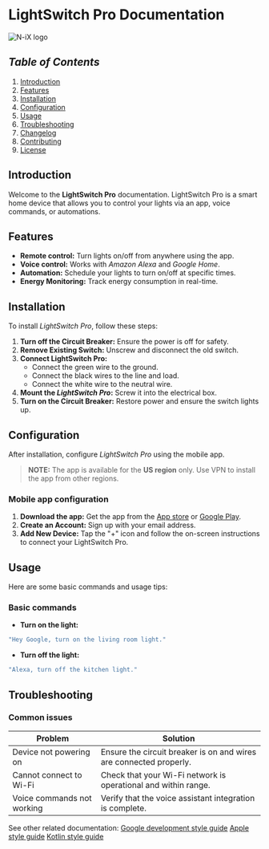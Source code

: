# LightSwitch Pro Documentation
![N-iX logo](https://images.app.goo.gl/xvkoPpY8NtekrEDj6)
## _Table of Contents_
1. [Introduction](#Introduction)
2. [Features](#Features)
3. [Installation](#Installation)
4. [Configuration](#Configuration)
5. [Usage](#Usage)
6. [Troubleshooting](#troubleshooting)
7. [Changelog](#Changlelog)
8. [Contributing](#Contributing)
9. [License](#License)

## Introduction
Welcome to the **LightSwitch Pro** documentation. LightSwitch Pro is a smart home device that allows you to control your lights via an app, voice commands, or automations.

## Features
* **Remote control:** Turn lights on/off from anywhere using the app.
* **Voice control:** Works with _Amazon Alexa_ and _Google Home_.
* **Automation:** Schedule your lights to turn on/off at specific times.
* **Energy Monitoring:** Track energy consumption in real-time.

## Installation
To install _LightSwitch Pro_, follow these steps:
1. **Turn off the Circuit Breaker:** Ensure the power is off for safety.
2. **Remove Existing Switch:** Unscrew and disconnect the old switch.
3. **Connect LightSwitch Pro:**
   * Connect the green wire to the ground.
   * Connect the black wires to the line and load.
   * Connect the white wire to the neutral wire.
4. **Mount the _LightSwitch Pro_:** Screw it into the electrical box.
5. **Turn on the Circuit Breaker:** Restore power and ensure the switch lights up.

## Configuration
After installation, configure _LightSwitch Pro_ using the mobile app.
>**NOTE:** The app is available for the **US region** only.
Use VPN to install the app from other regions.
### Mobile app configuration
1. **Download the app:** Get the app from the [App store](https://www.apple.com/app-store/) or [Google Play](https://play.google.com/store/games?device=windows).
2. **Create an Account:** Sign up with your email address.
3. **Add New Device:** Tap the "+" icon and follow the on-screen instructions to connect your LightSwitch Pro.

## Usage
Here are some basic commands and usage tips: 
### Basic commands
* **Turn on the light:**
``` sh
"Hey Google, turn on the living room light."
```
* **Turn off the light:**
```sh
"Alexa, turn off the kitchen light."
```
## Troubleshooting
### Common issues
| **Problem** | **Solution** |
| ------ | ------ |
| Device not powering on | Ensure the circuit breaker is on and wires are connected properly.
| Cannot connect to Wi-Fi | Check that your Wi-Fi network is operational and within range. |
| Voice commands not working | Verify that the voice assistant integration is complete. |

See other related documentation: 
[Google development style guide][Google]
[Apple style guide][Apple]
[Kotlin style guide][Kotlin]

[//]: # (These are reference links used in the body of this note)
[Google]: https://developers.google.com/style
[Apple]: https://support.apple.com/guide/applestyleguide/welcome/web
[Kotlin]: https://developer.android.com/kotlin/style-guide
